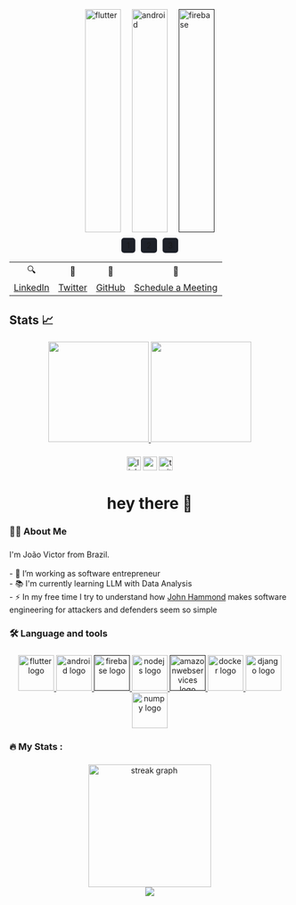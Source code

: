 <style>
.carousel-container {
  position: relative;
  width: 300px;
  margin: auto;
  overflow: hidden;
}

.carousel-slide {
  display: flex;
  transition: transform 0.5s ease;
  width: 100%;
}

.carousel-item {
  min-width: 100%;
  display: flex;
  justify-content: center;
  align-items: center;
  gap: 20px;
}

input[name="carousel"] {
  display: none;
}

#item-1:checked ~ .slides { transform: translateX(0%); }
#item-2:checked ~ .slides { transform: translateX(-100%); }
#item-3:checked ~ .slides { transform: translateX(-200%); }

.carousel-nav {
  display: flex;
  justify-content: center;
  margin-top: 10px;
  gap: 10px;
}
.carousel-nav label {
  cursor: pointer;
  background: #1e2129;
  padding: 5px 10px;
  border-radius: 5px;
}
.carousel-nav label:hover {
  background: #999;
}
</style>
<div class="carousel-container">
  <input type="radio" name="carousel" id="item-1" checked>
  <input type="radio" name="carousel" id="item-2">
  <input type="radio" name="carousel" id="item-3">
  <div class="carousel-slide slides">
    <div class="carousel-item">
      <a href="https://github.com/jvcss/Smart-Food">
        <img src="https://cdn.jsdelivr.net/gh/devicons/devicon/icons/flutter/flutter-original.svg" height="400" width="64"  alt="flutter" />
      </a>
      <a href="https://github.com/jvcss/Smart-Food/tree/main/smart_food">
        <img src="https://cdn.jsdelivr.net/gh/devicons/devicon/icons/android/android-original.svg" height="400" width="64"  alt="android" />
      </a>
      <a href="">
        <img src="https://cdn.jsdelivr.net/gh/devicons/devicon/icons/firebase/firebase-plain-wordmark.svg" height="400" width="64"  alt="firebase" />
      </a>
    </div>
    <div class="carousel-item">
      <a href="https://github.com/jvcss/Postgres-Node-React-Jest-Actions">
        <img src="https://cdn.jsdelivr.net/gh/devicons/devicon/icons/nodejs/nodejs-original.svg" height="400" width="64"  alt="nodejs" />
      </a>
      <a href="">
        <img src="https://cdn.jsdelivr.net/gh/devicons/devicon/icons/amazonwebservices/amazonwebservices-plain-wordmark.svg" height="400" width="64"  alt="aws" />
      </a>
      <a href="https://github.com/jvcss/GoDocker">
        <img src="https://cdn.jsdelivr.net/gh/devicons/devicon/icons/docker/docker-plain-wordmark.svg" height="400" width="64" alt="docker" />
      </a>
    </div>
    <div class="carousel-item">
      <a href="https://github.com/jvcss/Smart-Food/tree/main/smart_feeder">
        <img src="https://icongr.am/devicon/django-line.svg?color=currentColor" height="400" width="64" alt="django" />
      </a>
      <a href="https://github.com/jvcss/AI-Crypto-Trader">
        <img src="https://cdn.jsdelivr.net/gh/devicons/devicon/icons/numpy/numpy-original.svg" height="400" alt="numpy" />
      </a>
    </div>
  </div>
  <div class="carousel-nav">
    <label for="item-1">1</label>
    <label for="item-2">2</label>
    <label for="item-3">3</label>
  </div>
</div>

<div align="center">
    <table>
  <tr>
    <td align="center">🔍</td>
    <td align="center">🥂</td>
    <td align="center">🍰</td>
    <td align="center">🤝</td>
  </tr>
  <tr>
    <td align="center"><a href="https://www.linkedin.com/in/jvcss/">LinkedIn</a></td>
    <td align="center"><a href="https://twitter.com/jvictorcard">Twitter</a></td>
    <td align="center"><a href="https://github.com/jvcss">GitHub</a></td>
    <td align="center"><a href="https://calendly.com/joaovictorcardoso/30min">Schedule a Meeting</a></td>
  </tr>
</table>
</div>

## Stats 📈

<div align="center">
    <a href="https://calendly.com/joaovictorcardoso/30min">
        <img height="180em" src="https://github-readme-stats.vercel.app/api?username=jvcss" onerror="this.src=''"/>
        <img height="180em" src="https://github-readme-stats.vercel.app/api/top-langs/?username=jvcss&layout=compact&langs_count=6&theme=gotham&hide=VBA,HTML,CSS,TEX,SCSS" onerror="this.src='https://github-readme-stats.vercel.app/api/top-langs/?username=jvcss&layout=compact&langs_count=6&theme=gotham&hide=VBA,HTML,CSS,TEX,SCSS'"/>
    </a>
</div>

###

<div align="center">
  <img src="https://img.shields.io/static/v1?message=LinkedIn&logo=linkedin&label=&color=0077B5&logoColor=white&labelColor=&style=for-the-badge" height="25" alt="linkedin logo"  />
  <img src="https://img.shields.io/static/v1?message=Youtube&logo=youtube&label=&color=FF0000&logoColor=white&labelColor=&style=for-the-badge" height="25" alt="youtube logo"  />
  <img src="https://img.shields.io/static/v1?message=Twitter&logo=twitter&label=&color=1DA1F2&logoColor=white&labelColor=&style=for-the-badge" height="25" alt="twitter logo"  />
</div>

###

<h1 align="center">hey there 👋</h1>

###

<h3 align="left">👩‍💻  About Me</h3>

###

<p align="left">I'm João Victor from Brazil.<br><br>- 🔭 I’m working as software entrepreneur<br>- 📚 I'm currently learning LLM with Data Analysis<br>- ⚡ In my free time I try to understand how <a href="https://www.youtube.com/@_JohnHammond">John Hammond<a> makes software engineering for attackers and defenders seem so simple</p>

###

<h3 align="left">🛠 Language and tools</h3>

###

<div align="center">
  <a href="https://github.com/jvcss/Smart-Food">
    <img src="https://cdn.jsdelivr.net/gh/devicons/devicon/icons/flutter/flutter-original.svg" height="64" width="64" alt="flutter logo"  />
  </a>

  <a href="https://github.com/jvcss/Smart-Food/tree/main/smart_food">
    <img src="https://cdn.jsdelivr.net/gh/devicons/devicon/icons/android/android-original.svg" height="64" width="64" alt="android logo"  />
  </a>
  
  <a href="">
    <img src="https://cdn.jsdelivr.net/gh/devicons/devicon/icons/firebase/firebase-plain-wordmark.svg" height="64" width="64" alt="firebase logo"  />
  </a>
  
  <a href="https://github.com/jvcss/Postgres-Node-React-Jest-Actions">
    <img src="https://cdn.jsdelivr.net/gh/devicons/devicon/icons/nodejs/nodejs-original.svg" height="64" width="64" alt="nodejs logo"  />
  </a>
  
  <a href="">
    <img src="https://cdn.jsdelivr.net/gh/devicons/devicon/icons/amazonwebservices/amazonwebservices-plain-wordmark.svg" height="64" width="64" alt="amazonwebservices logo"  />
  </a>
  
  <a href="https://github.com/jvcss/GoDocker">
    <img src="https://cdn.jsdelivr.net/gh/devicons/devicon/icons/docker/docker-plain-wordmark.svg" height="64" width="64" alt="docker logo"  />
  </a>
  
  <a href="https://github.com/jvcss/Smart-Food/tree/main/smart_feeder">
    <img src="https://icongr.am/devicon/django-line.svg?color=currentColor" height="64" width="64" alt="django logo"  />
  </a>
  
  <a href="https://github.com/jvcss/AI-Crypto-Trader">
    <img src="https://cdn.jsdelivr.net/gh/devicons/devicon/icons/numpy/numpy-original.svg" height="64" width="64" alt="numpy logo"  />
  </a>
</div>

###

<h3 align="left">🔥   My Stats :</h3>

###

<div align="center">
  <img src="https://streak-stats.demolab.com?user=jvcss&locale=en&mode=daily&theme=dark&hide_border=false&border_radius=5&order=3" height="220" alt="streak graph"  />
</div>

  <a hrf="https://www.buymeacoffee.com/jvcs/">
<div align="center">
    <img src="https://img.shields.io/badge/Buy%20Me%20A%20Coffee-05122A?style=for-the-badge&logo=buy-me-a-coffee&logoColor=green">
</div>
  </a>